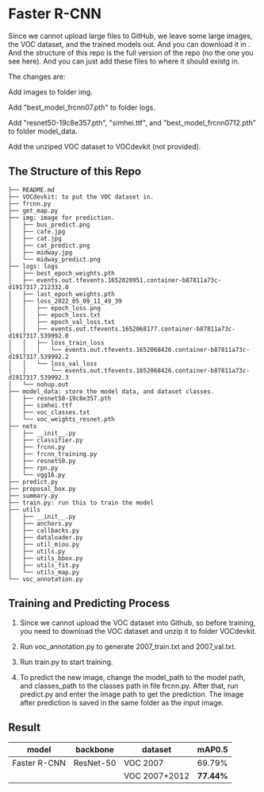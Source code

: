 # Faster R-CNN

Since we cannot upload large files to GitHub, we leave some large images, the VOC dataset, and the trained models out. And you can download it in . And the structure of this repo is the full version of the repo (no the one you see here). And you can just add these files to where it should existg in.

The changes are:

Add images to folder img.

Add "best_model_frcnn07.pth" to folder logs.

Add "resnet50-19c8e357.pth", "simhei.ttf", and "best_model_frcnn0712.pth" to folder model_data.

Add the unziped VOC dataset to VOCdevkit (not provided).

## The Structure of this Repo
```
├── README.md
├── VOCdevkit: to put the VOC dataset in.
├── frcnn.py
├── get_map.py
├── img: image for prediction.
│   ├── bus_predict.png
│   ├── cafe.jpg
│   ├── cat.jpg
│   ├── cat_predict.png
│   ├── midway.jpg
│   └── midway_predict.png
├── logs: logs
│   ├── best_epoch_weights.pth
│   ├── events.out.tfevents.1652020951.container-b87811a73c-d1917317.212332.0
│   ├── last_epoch_weights.pth
│   ├── loss_2022_05_09_11_49_39
│   │   ├── epoch_loss.png
│   │   ├── epoch_loss.txt
│   │   ├── epoch_val_loss.txt
│   │   ├── events.out.tfevents.1652068177.container-b87811a73c-d1917317.539992.0
│   │   ├── loss_train_loss
│   │   │   └── events.out.tfevents.1652068426.container-b87811a73c-d1917317.539992.2
│   │   └── loss_val_loss
│   │       └── events.out.tfevents.1652068426.container-b87811a73c-d1917317.539992.3
│   └── nohup.out
├── model_data: store the model data, and dataset classes.
│   ├── resnet50-19c8e357.pth
│   ├── simhei.ttf
│   ├── voc_classes.txt
│   └── voc_weights_resnet.pth
├── nets
│   ├── __init__.py
│   ├── classifier.py
│   ├── frcnn.py
│   ├── frcnn_training.py
│   ├── resnet50.py
│   ├── rpn.py
│   └── vgg16.py
├── predict.py
├── proposal_box.py
├── summary.py
├── train.py: run this to train the model
├── utils
│   ├── __init__.py
│   ├── anchors.py
│   ├── callbacks.py
│   ├── dataloader.py
│   ├── util_miou.py
│   ├── utils.py
│   ├── utils_bbox.py
│   ├── utils_fit.py
│   └── utils_map.py
└── voc_annotation.py
```

## Training and Predicting Process
1. Since we cannot upload the VOC dataset into Github, so before training, you need to download the VOC dataset and unzip it to folder VOCdevkit.

2. Run voc_annotation.py to generate 2007_train.txt and 2007_val.txt.

3. Run train.py to start training.

4. To predict the new image, change the model_path to the model path, and classes_path to the classes path in file frcnn.py. After that, run predict.py and enter the image path to get the prediction. The image after prediction is saved in the same folder as the input image.

## Result

| model        | backbone  | dataset       | mAP0.5     |
| ------------ | --------- | ------------- | ---------- |
| Faster R-CNN | ResNet-50 | VOC 2007      | 69.79%     |
|              |           | VOC 2007+2012 | **77.44%** |
